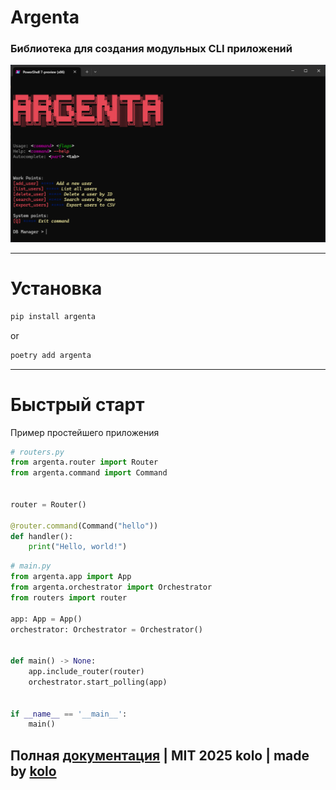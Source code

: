 # Argenta

### Библиотека для создания модульных CLI приложeний

![preview](https://github.com/koloideal/Argenta/blob/kolo/imgs/mock_app_preview4.png?raw=True)  

---

# Установка
```bash
pip install argenta
```
or
```bash
poetry add argenta
```

---

# Быстрый старт

Пример простейшего приложения
```python
# routers.py
from argenta.router import Router
from argenta.command import Command


router = Router()

@router.command(Command("hello"))
def handler():
    print("Hello, world!")
```

```python
# main.py
from argenta.app import App
from argenta.orchestrator import Orchestrator
from routers import router

app: App = App()
orchestrator: Orchestrator = Orchestrator()


def main() -> None:
    app.include_router(router)
    orchestrator.start_polling(app)


if __name__ == '__main__':
    main()
```
## Полная [документация](https://argenta-docs.vercel.app) | MIT 2025 kolo | made by [kolo](https://t.me/kolo_id)



